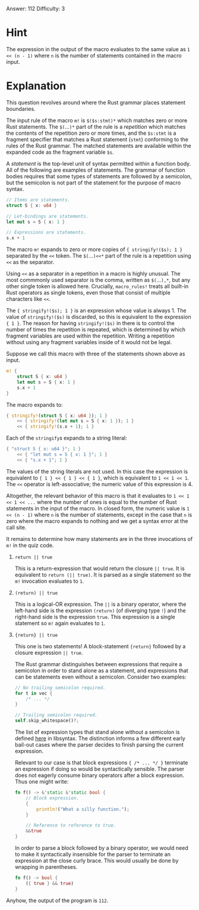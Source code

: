 Answer: 112
Difficulty: 3

# Hint

The expression in the output of the macro evaluates to the same value as `1 <<
(n - 1)` where `n` is the number of statements contained in the macro input.

# Explanation

This question revolves around where the Rust grammar places statement
boundaries.

The input rule of the macro `m!` is `$($s:stmt)*` which matches zero or more
Rust statements. The `$(`...`)*` part of the rule is a *repetition* which
matches the contents of the repetition zero or more times, and the `$s:stmt` is
a fragment specifier that matches a Rust statement (`stmt`) conforming to the
rules of the Rust grammar. The matched statements are available within the
expanded code as the fragment variable `$s`.

A *statement* is the top-level unit of syntax permitted within a function body.
All of the following are examples of statements. The grammar of function bodies
requires that some types of statements are followed by a semicolon, but the
semicolon is not part of the statement for the purpose of macro syntax.

```rust
// Items are statements.
struct S { x: u64 }

// Let-bindings are statements.
let mut s = S { x: 1 }

// Expressions are statements.
s.x + 1
```

The macro `m!` expands to zero or more copies of `{ stringify!($s); 1 }`
separated by the `<<` token. The `$(`...`)<<*` part of the rule is a repetition
using `<<` as the separator.

Using `<<` as a separator in a repetition in a macro is highly unusual. The most
commmonly used separator is the comma, written as `$(`...`),*`, but any other
single token is allowed here. Crucially, `macro_rules!` treats all built-in Rust
operators as single tokens, even those that consist of multiple characters like
`<<`.

The `{ stringify!($s); 1 }` is an expression whose value is always 1. The value
of `stringify!($s)` is discarded, so this is equivalent to the expression `{ 1
}`. The reason for having `stringify!($s)` in there is to control the number of
times the repetition is repeated, which is determined by which fragment
variables are used within the repetition. Writing a repetition without using any
fragment variables inside of it would not be legal.

Suppose we call this macro with three of the statements shown above as input.

```rust
m! {
    struct S { x: u64 }
    let mut s = S { x: 1 }
    s.x + 1
}
```

The macro expands to:

```rust
{ stringify!(struct S { x: u64 }); 1 }
    << { stringify!(let mut s = S { x: 1 }); 1 }
    << { stringify!(s.x + 1); 1 }
```

Each of the `stringify`s expands to a string literal:

```rust
{ "struct S { x: u64 }"; 1 }
    << { "let mut s = S { x: 1 }"; 1 }
    << { "s.x + 1"; 1 }
```

The values of the string literals are not used. In this case the expression is
equivalent to `{ 1 } << { 1 } << { 1 }`, which is equivalent to `1 << 1 << 1`.
The `<<` operator is left-associative; the numeric value of this expression is
4\.

Altogether, the relevant behavior of this macro is that it evaluates to `1 << 1
<< 1 << ...` where the number of ones is equal to the number of Rust statements
in the input of the macro. In closed form, the numeric value is `1 << (n - 1)`
where `n` is the number of statements, except in the case that `n` is zero where
the macro expands to nothing and we get a syntax error at the call site.

It remains to determine how many statements are in the three invocations of
`m!` in the quiz code.

1. `return || true`

    This is a return-expression that would return the closure `|| true`. It is
    equivalent to `return (|| true)`. It is parsed as a single statement so the
    `m!` invocation evaluates to `1`.

2. `(return) || true`

    This is a logical-OR expression. The `||` is a binary operator, where the
    left-hand side is the expression `(return)` (of diverging type `!`) and the
    right-hand side is the expression `true`. This expression is a single
    statement so `m!` again evaluates to `1`.

3. `{return} || true`

    This one is two statements! A block-statement `{return}` followed by a
    closure expression `|| true`.

    The Rust grammar distinguishes between expressions that require a semicolon
    in order to stand alone as a statement, and expressions that can be
    statements even without a semicolon. Consider two examples:

    ```rust
    // No trailing semicolon required.
    for t in vec {
        /* ... */
    }

    // Trailing semicolon required.
    self.skip_whitespace()?;
    ```

    The list of expression types that stand alone without a semicolon is defined
    [here][classify] in libsyntax. The distinction informs a few different early
    bail-out cases where the parser decides to finish parsing the current
    expression.

    Relevant to our case is that block expressions `{ /* ... */ }` terminate an
    expression if doing so would be syntactically sensible. The parser does not
    eagerly consume binary operators after a block expression. Thus one might
    write:

    ```rust
    fn f() -> &'static &'static bool {
        // Block expression.
        {
            println!("What a silly function.");
        }

        // Reference to reference to true.
        &&true
    }
    ```

    In order to parse a block followed by a binary operator, we would need to
    make it syntactically insensible for the parser to terminate an expression
    at the close curly brace. This would usually be done by wrapping in
    parentheses.

    ```rust
    fn f() -> bool {
        ({ true } && true)
    }
    ```

[classify]: https://github.com/rust-lang/rust/blob/1.30.1/src/libsyntax/parse/classify.rs#L17-L37

Anyhow, the output of the program is `112`.
